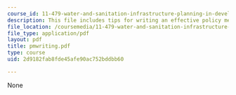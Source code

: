 ```yaml
---
course_id: 11-479-water-and-sanitation-infrastructure-planning-in-developing-countries-spring-2005
description: This file includes tips for writing an effective policy memo.
file_location: /coursemedia/11-479-water-and-sanitation-infrastructure-planning-in-developing-countries-spring-2005/2d9182fab8fde45afe90ac752bddbb60_pmwriting.pdf
file_type: application/pdf
layout: pdf
title: pmwriting.pdf
type: course
uid: 2d9182fab8fde45afe90ac752bddbb60

---
```

None